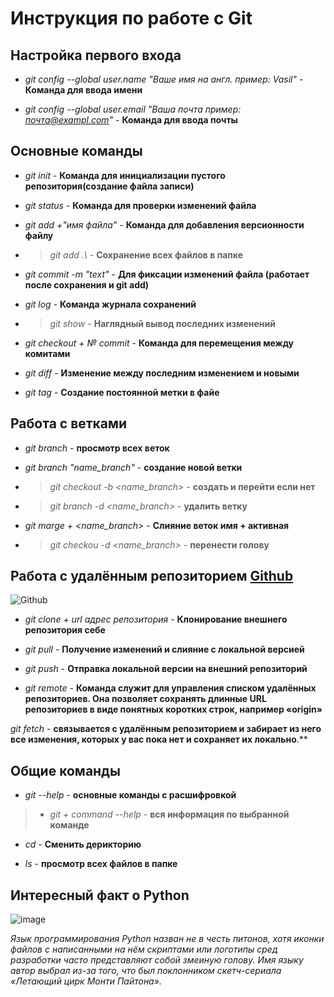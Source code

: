 # Инструкция по работе с Git

## Настройка первого входа

* *git config --global user.name "Ваше имя на англ. пример: Vasil"* - **Команда для ввода имени**

* *git config --global user.email "Ваша почта пример: почта@exampl.com"* - **Команда для ввода почты**

## Основные команды 

* *git init* - **Команда для инициализации пустого репозитория(создание файла записи)**

* *git status* - **Команда для проверки изменений файла**

* *git add +"имя файла"* - **Команда для добавления версионности файлу**

* >*git add .\\* - **Сохранение всех файлов в папке**

* *git commit -m "text"* - **Для фиксации изменений файла (работает после сохранения и git add)**

* *git log* - **Команда журнала сохранений**

* >*git show* - **Наглядный вывод последних изменений**

* *git checkout + № commit* - **Команда для перемещения между комитами**
* *git diff* - **Изменение между последним изменением и новыми**

* *git tag* - **Создание постоянной метки в файе**

## Работа с ветками

* *git branch* - **просмотр всех веток**

* *git branch "name_branch"* - **создание новой ветки**

* > *git checkout -b <name_branch>* - **создать и перейти если нет**

* > *git branch -d <name_branch>* - **удалить ветку**

* *git marge + <name_branch>* - **Cлияние веток имя + активная**

* > *git checkou -d <name_branch>* - **перенести голову**

## Работа с удалённым репозиторием [Github](https://github.com/)
![Github](https://www.iconninja.com/files/385/802/396/github-social-brand-online-media-icon.png) 

* *git clone + url адрес репозитория* - **Клонирование внешнего репозитория себе**

* *git pull* - **Получение изменений и слияние с локальной версией**

* *git push* - **Отправка локальной версии на внешний репозиторий**

* *git remote* - **Команда служит для управления списком удалённых репозиториев. Она позволяет сохранять длинные URL репозиториев в виде понятных коротких строк, например «origin»**

*git fetch* - **связывается с удалённым репозиторием и забирает из него все изменения, которых у вас пока нет и сохраняет их локально**.**

## Общие команды

* *git --help* - **основные команды с расшифровкой**

> * *git + command --help* - **вся информация по выбранной команде**

* *cd* - **Сменить дерикторию**

* *ls* - **просмотр всех файлов в папке**

## Интересный факт о Python

![image](https://avatars.mds.yandex.net/i?id=2a0000017a04cf1d0749afa0a33ff3bba705-4081049-images-thumbs&n=13)

*Язык программирования Python назван не в честь питонов, хотя иконки файлов с написанными на нём скриптами или логотипы сред разработки часто представляют собой змеиную голову. Имя языку автор выбрал из-за того, что был поклонником скетч-сериала «Летающий цирк Монти Пайтона».*